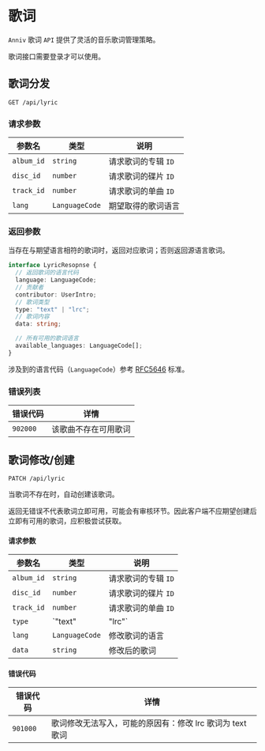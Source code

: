 # 歌词

`Anniv` 歌词 `API` 提供了灵活的音乐歌词管理策略。

歌词接口需要登录才可以使用。

## 歌词分发

`GET /api/lyric`

### 请求参数

| 参数名     | 类型           | 说明                |
| ---------- | -------------- | ------------------- |
| `album_id` | `string`       | 请求歌词的专辑 `ID` |
| `disc_id`  | `number`       | 请求歌词的碟片 `ID` |
| `track_id` | `number`       | 请求歌词的单曲 `ID` |
| `lang`     | `LanguageCode` | 期望取得的歌词语言  |

### 返回参数

当存在与期望语言相符的歌词时，返回对应歌词；否则返回源语言歌词。

```typescript
interface LyricResopnse {
  // 返回歌词的语言代码
  language: LanguageCode;
  // 贡献者
  contributor: UserIntro;
  // 歌词类型
  type: "text" | "lrc";
  // 歌词内容
  data: string;

  // 所有可用的歌词语言
  available_languages: LanguageCode[];
}
```

涉及到的语言代码（`LanguageCode`）参考 [RFC5646][rfc5646] 标准。

[rfc5646]: https://datatracker.ietf.org/doc/html/rfc5646

### 错误列表

| 错误代码 | 详情                 |
| -------- | -------------------- |
| `902000` | 该歌曲不存在可用歌词 |

## 歌词修改/创建

`PATCH /api/lyric`

当歌词不存在时，自动创建该歌词。

返回无错误不代表歌词立即可用，可能会有审核环节。因此客户端不应期望创建后立即有可用的歌词，应积极尝试获取。

#### 请求参数

| 参数名     | 类型             | 说明                |
| ---------- | ---------------- | ------------------- |
| `album_id` | `string`         | 请求歌词的专辑 `ID` |
| `disc_id`  | `number`         | 请求歌词的碟片 `ID` |
| `track_id` | `number`         | 请求歌词的单曲 `ID` |
| `type`     | `"text" | "lrc"` | 修改后歌词的类型    |
| `lang`     | `LanguageCode`   | 修改歌词的语言      |
| `data`     | `string`         | 修改后的歌词        |

#### 错误代码

| 错误代码 | 详情                                                      |
| -------- | --------------------------------------------------------- |
| `901000` | 歌词修改无法写入，可能的原因有：修改 lrc 歌词为 text 歌词 |
